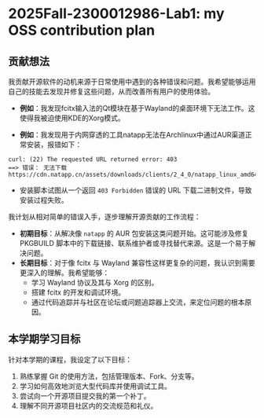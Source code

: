 # 2025Fall-2300012986-Lab1: my OSS contribution plan


## 贡献想法

我贡献开源软件的动机来源于日常使用中遇到的各种错误和问题。我希望能够运用自己的技能去发现并修复这些问题，从而改善所有用户的使用体验。

* **例如**：我发现fcitx输入法的Qt模块在基于Wayland的桌面环境下无法工作。这使得我被迫使用KDE的Xorg模式。

* **例如**：我发现用于内网穿透的工具natapp无法在Archlinux中通过AUR渠道正常安装，报错如下：

```
curl: (22) The requested URL returned error: 403
==> 错误： 无法下载 https://cdn.natapp.cn/assets/downloads/clients/2_4_0/natapp_linux_amd64/natapp
```

* 安装脚本试图从一个返回 `403 Forbidden` 错误的 URL 下载二进制文件，导致安装过程失败。

我计划从相对简单的错误入手，逐步理解开源贡献的工作流程：

*   **初期目标**：从解决像 `natapp` 的 AUR 包安装这类问题开始。这可能涉及修复 PKGBUILD 脚本中的下载链接、联系维护者或寻找替代来源。这是一个易于解决问题。
*   **长期目标**：对于像 fcitx 与 Wayland 兼容性这样更复杂的问题，我认识到需要更深入的理解。我希望能够：
    *   学习 Wayland 协议及其与 Xorg 的区别。
    *   搭建 fcitx 的开发和调试环境。
    *   通过代码追踪并与社区在论坛或问题追踪器上交流，来定位问题的根本原因。



## 本学期学习目标

针对本学期的课程，我设定了以下目标：

1.  熟练掌握 Git 的使用方法，包括管理版本、Fork、分支等。
2.  学习如何高效地浏览大型代码库并使用调试工具。
3.  尝试向一个开源项目提交我的第一个补丁。
4.  理解不同开源项目社区内的交流规范和礼仪。
